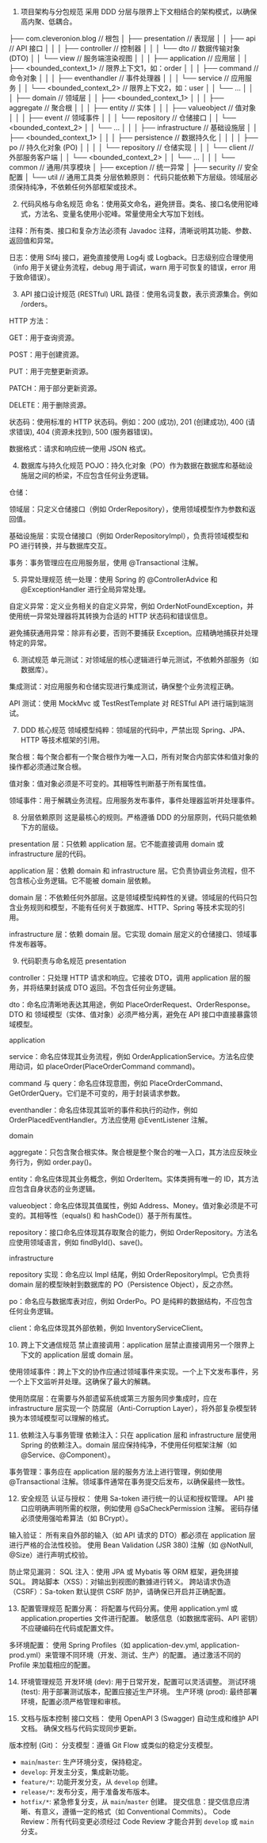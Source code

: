 1. 项目架构与分包规范
采用 DDD 分层与限界上下文相结合的架构模式，以确保高内聚、低耦合。

├── com.cleveronion.blog          // 根包
│   ├── presentation             // 表现层
│   │   ├── api                  // API 接口
│   │   │   ├── controller       // 控制器
│   │   │   └── dto              // 数据传输对象 (DTO)
│   │   └── view                 // 服务端渲染视图
│   │
│   ├── application              // 应用层
│   │   ├── <bounded_context_1>  // 限界上下文1，如：order
│   │   │   ├── command          // 命令对象
│   │   │   ├── eventhandler     // 事件处理器
│   │   │   └── service          // 应用服务
│   │   └── <bounded_context_2>  // 限界上下文2，如：user
│   │       └── ...
│   │
│   ├── domain                   // 领域层
│   │   ├── <bounded_context_1>
│   │   │   ├── aggregate        // 聚合根
│   │   │   ├── entity           // 实体
│   │   │   ├── valueobject      // 值对象
│   │   │   ├── event            // 领域事件
│   │   │   └── repository       // 仓储接口
│   │   └── <bounded_context_2>
│   │       └── ...
│   │
│   ├── infrastructure           // 基础设施层
│   │   ├── <bounded_context_1>
│   │   │   ├── persistence      // 数据持久化
│   │   │   │   ├── po           // 持久化对象 (PO)
│   │   │   │   └── repository   // 仓储实现
│   │   │   └── client           // 外部服务客户端
│   │   └── <bounded_context_2>
│   │       └── ...
│   │
│   └── common                   // 通用/共享模块
│       ├── exception            // 统一异常
│       ├── security             // 安全配置
│       └── util                 // 通用工具类
分层依赖原则： 代码只能依赖下方层级。领域层必须保持纯净，不依赖任何外部框架或技术。

2. 代码风格与命名规范
命名：使用英文命名，避免拼音。类名、接口名使用驼峰式，方法名、变量名使用小驼峰。常量使用全大写加下划线。

注释：所有类、接口和复杂方法必须有 Javadoc 注释，清晰说明其功能、参数、返回值和异常。

日志：使用 Slf4j 接口，避免直接使用 Log4j 或 Logback。日志级别应合理使用（info 用于关键业务流程，debug 用于调试，warn 用于可恢复的错误，error 用于致命错误）。

3. API 接口设计规范 (RESTful)
URL 路径：使用名词复数，表示资源集合。例如 /orders。

HTTP 方法：

GET：用于查询资源。

POST：用于创建资源。

PUT：用于完整更新资源。

PATCH：用于部分更新资源。

DELETE：用于删除资源。

状态码：使用标准的 HTTP 状态码。例如：200 (成功), 201 (创建成功), 400 (请求错误), 404 (资源未找到), 500 (服务器错误)。

数据格式：请求和响应统一使用 JSON 格式。

4. 数据库与持久化规范
POJO：持久化对象（PO）作为数据在数据库和基础设施层之间的桥梁，不应包含任何业务逻辑。

仓储：

领域层：只定义仓储接口（例如 OrderRepository），使用领域模型作为参数和返回值。

基础设施层：实现仓储接口（例如 OrderRepositoryImpl），负责将领域模型和 PO 进行转换，并与数据库交互。

事务：事务管理应在应用服务层，使用 @Transactional 注解。

5. 异常处理规范
统一处理：使用 Spring 的 @ControllerAdvice 和 @ExceptionHandler 进行全局异常处理。

自定义异常：定义业务相关的自定义异常，例如 OrderNotFoundException，并使用统一异常处理器将其转换为合适的 HTTP 状态码和错误信息。

避免捕获通用异常：除非有必要，否则不要捕获 Exception。应精确地捕获并处理特定的异常。

6. 测试规范
单元测试：对领域层的核心逻辑进行单元测试，不依赖外部服务（如数据库）。

集成测试：对应用服务和仓储实现进行集成测试，确保整个业务流程正确。

API 测试：使用 MockMvc 或 TestRestTemplate 对 RESTful API 进行端到端测试。

7. DDD 核心规范
领域模型纯粹：领域层的代码中，严禁出现 Spring、JPA、HTTP 等技术框架的引用。

聚合根：每个聚合都有一个聚合根作为唯一入口，所有对聚合内部实体和值对象的操作都必须通过聚合根。

值对象：值对象必须是不可变的。其相等性判断基于所有属性值。

领域事件：用于解耦业务流程。应用服务发布事件，事件处理器监听并处理事件。

8. 分层依赖原则
   这是最核心的规则。严格遵循 DDD 的分层原则，代码只能依赖下方的层级。

presentation 层：只依赖 application 层。它不能直接调用 domain 或 infrastructure 层的代码。

application 层：依赖 domain 和 infrastructure 层。它负责协调业务流程，但不包含核心业务逻辑。它不能被 domain 层依赖。

domain 层：不依赖任何外部层。这是领域模型纯粹性的关键。领域层的代码只包含业务规则和模型，不能有任何关于数据库、HTTP、Spring 等技术实现的引用。

infrastructure 层：依赖 domain 层。它实现 domain 层定义的仓储接口、领域事件发布器等。

9. 代码职责与命名规范
   presentation

controller：只处理 HTTP 请求和响应。它接收 DTO，调用 application 层的服务，并将结果封装成 DTO 返回。不包含任何业务逻辑。

dto：命名应清晰地表达其用途，例如 PlaceOrderRequest、OrderResponse。DTO 和 领域模型（实体、值对象）必须严格分离，避免在 API 接口中直接暴露领域模型。

application

service：命名应体现其业务流程，例如 OrderApplicationService。方法名应使用动词，如 placeOrder(PlaceOrderCommand command)。

command 与 query：命名应体现意图，例如 PlaceOrderCommand、GetOrderQuery。它们是不可变的，用于封装请求参数。

eventhandler：命名应体现其监听的事件和执行的动作，例如 OrderPlacedEventHandler。方法应使用 @EventListener 注解。

domain

aggregate：只包含聚合根实体。聚合根是整个聚合的唯一入口，其方法应反映业务行为，例如 order.pay()。

entity：命名应体现其业务概念，例如 OrderItem。实体类拥有唯一的 ID，其方法应包含自身状态的业务逻辑。

valueobject：命名应体现其值属性，例如 Address、Money。值对象必须是不可变的。其相等性（equals() 和 hashCode()）基于所有属性。

repository：接口命名应体现其存取聚合的能力，例如 OrderRepository。方法名应使用领域语言，例如 findById()、save()。

infrastructure

repository 实现：命名应以 Impl 结尾，例如 OrderRepositoryImpl。它负责将 domain 层的模型映射到数据库的 PO（Persistence Object），反之亦然。

po：命名应与数据库表对应，例如 OrderPo。PO 是纯粹的数据结构，不应包含任何业务逻辑。

client：命名应体现其外部依赖，例如 InventoryServiceClient。

10. 跨上下文通信规范
   禁止直接调用：application 层禁止直接调用另一个限界上下文的 application 层或 domain 层。

使用领域事件：跨上下文的协作应通过领域事件来实现。一个上下文发布事件，另一个上下文监听并处理。这确保了最大的解耦。

使用防腐层：在需要与外部遗留系统或第三方服务同步集成时，应在 infrastructure 层实现一个 防腐层（Anti-Corruption Layer），将外部复杂模型转换为本领域模型可以理解的格式。

11. 依赖注入与事务管理
   依赖注入：只在 application 层和 infrastructure 层使用 Spring 的依赖注入。domain 层应保持纯净，不使用任何框架注解（如 @Service、@Component）。

事务管理：事务应在 application 层的服务方法上进行管理，例如使用 @Transactional 注解。领域事件通常在事务提交后发布，以确保最终一致性。

12. 安全规范
认证与授权：
使用 Sa-token 进行统一的认证和授权管理。
API 接口应明确声明所需的权限，例如使用 @SaCheckPermission 注解。
密码存储必须使用强哈希算法（如 BCrypt）。

输入验证：
所有来自外部的输入（如 API 请求的 DTO）都必须在 application 层进行严格的合法性校验。
使用 Bean Validation (JSR 380) 注解（如 @NotNull, @Size）进行声明式校验。

防止常见漏洞：
SQL 注入：使用 JPA 或 Mybatis 等 ORM 框架，避免拼接 SQL。
跨站脚本（XSS）：对输出到视图的數據进行转义。
跨站请求伪造（CSRF）：Sa-token 默认提供 CSRF 防护，请确保已开启并正确配置。

13. 配置管理规范
配置分离：
将配置与代码分离。使用 application.yml 或 application.properties 文件进行配置。
敏感信息（如数据库密码、API 密钥）不应硬编码在代码或配置文件。

多环境配置：
使用 Spring Profiles（如 application-dev.yml, application-prod.yml）来管理不同环境（开发、测试、生产）的配置。
通过激活不同的 Profile 来加载相应的配置。

14. 环境管理规范
开发环境 (dev): 用于日常开发，配置可以灵活调整。
测试环境 (test): 用于部署测试版本，配置应接近生产环境。
生产环境 (prod): 最终部署环境，配置必须严格管理和审核。

15. 文档与版本控制
接口文档：
使用 OpenAPI 3 (Swagger) 自动生成和维护 API 文档。
确保文档与代码实现同步更新。

版本控制 (Git)：
分支模型：遵循 Git Flow 或类似的稳定分支模型。
  - `main`/`master`: 生产环境分支，保持稳定。
  - `develop`: 开发主分支，集成新功能。
  - `feature/*`: 功能开发分支，从 `develop` 创建。
  - `release/*`: 发布分支，用于准备发布版本。
  - `hotfix/*`: 紧急修复分支，从 `main`/`master` 创建。
提交信息：提交信息应清晰、有意义，遵循一定的格式（如 Conventional Commits）。
Code Review：所有代码变更必须经过 Code Review 才能合并到 `develop` 或 `main` 分支。